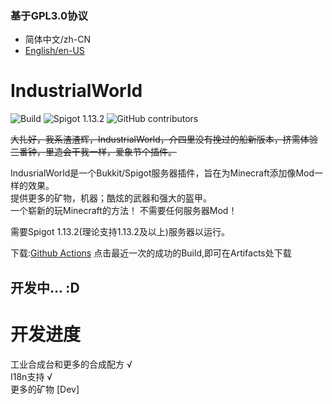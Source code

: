 ### 基于GPL3.0协议


* 简体中文/zh-CN
* [English/en-US][1]

# IndustrialWorld 

![Build](https://github.com/czm23333/IndustrialWorld/workflows/Build/badge.svg)
![Spigot 1.13.2](https://img.shields.io/badge/spigot-1.13.2-blue)
![GitHub contributors](https://img.shields.io/github/contributors/czm23333/IndustrialWorld)

~~大扎好，我系渣渣辉，IndustrialWorld，介四里没有挽过的船新版本，挤需体验三番钟，里造会干我一样，爱象节个插件。~~  

IndusrialWorld是一个Bukkit/Spigot服务器插件，旨在为Minecraft添加像Mod一样的效果。  
提供更多的矿物，机器；酷炫的武器和强大的盔甲。  
一个崭新的玩Minecraft的方法！ 
不需要任何服务器Mod！ 

需要Spigot 1.13.2(理论支持1.13.2及以上)服务器以运行。

下载:[Github Actions][2] 点击最近一次的成功的Build,即可在Artifacts处下载

## 开发中... :D  

# 开发进度   
工业合成台和更多的合成配方 √  
I18n支持 √  
更多的矿物 [Dev]

[1]: https://github.com/czm23333/IndustrialWorld/blob/master/README_EN.md
[2]: https://github.com/czm23333/IndustrialWorld/actions/
